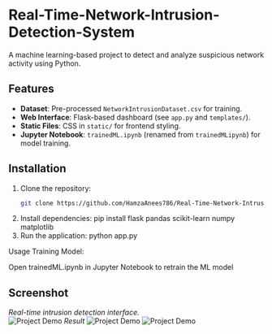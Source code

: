 # Real-Time-Network-Intrusion-Detection-System 

A machine learning-based project to detect and analyze suspicious network activity using Python.  

## Features  
- **Dataset**: Pre-processed `NetworkIntrusionDataset.csv` for training.  
- **Web Interface**: Flask-based dashboard (see `app.py` and `templates/`).  
- **Static Files**: CSS in `static/` for frontend styling.  
- **Jupyter Notebook**: `trainedML.ipynb` (renamed from `trainedMLipynb`) for model training.  

## Installation  
1. Clone the repository:  
   ```bash
   git clone https://github.com/HamzaAnees786/Real-Time-Network-Intrusion-Detection-System.git

2. Install dependencies:
   pip install flask pandas scikit-learn numpy matplotlib
3. Run the application:
   python app.py

Usage
Training Model:

Open trainedML.ipynb in Jupyter Notebook to retrain the ML model

## Screenshot
*Real-time intrusion detection interface.*  
![Project Demo](images/FrontPage.png)
*Result*
![Project Demo](images/Result_1.png)
![Project Demo](images/Result_2.png)  
